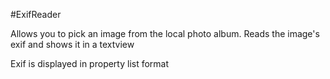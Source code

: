 #ExifReader

Allows you to pick an image from the local photo album.
Reads the image's exif and shows it in a textview

Exif is displayed in property list format
